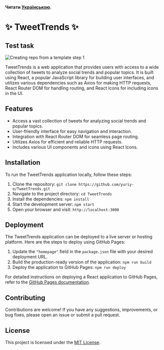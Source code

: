 **Читати [Українською](README.ua.md).**

# ✨ TweetTrends ✨

## Test task

![Creating repo from a template step 1](./assets/Overview.gif)

TweetTrends is a web application that provides users with access to a wide
collection of tweets to analyze social trends and popular topics. It is built
using React, a popular JavaScript library for building user interfaces, and
utilizes various dependencies such as Axios for making HTTP requests, React
Router DOM for handling routing, and React Icons for including icons in the UI.

## Features

- Access a vast collection of tweets for analyzing social trends and popular
  topics.
- User-friendly interface for easy navigation and interaction.
- Integration with React Router DOM for seamless page routing.
- Utilizes Axios for efficient and reliable HTTP requests.
- Includes various UI components and icons using React Icons.

## Installation

To run the TweetTrends application locally, follow these steps:

1. Clone the repository: `git clone https://github.com/yuriy-o/TweetTrends.git`
2. Navigate to the project directory: `cd TweetTrends`
3. Install the dependencies: `npm install`
4. Start the development server: `npm start`
5. Open your browser and visit: `http://localhost:3000`

## Deployment

The TweetTrends application can be deployed to a live server or hosting
platform. Here are the steps to deploy using GitHub Pages:

1. Update the `"homepage"` field in the `package.json` file with your desired
   deployment URL.
2. Build the production-ready version of the application: `npm run build`
3. Deploy the application to GitHub Pages: `npm run deploy`

For detailed instructions on deploying a React application to GitHub Pages,
refer to the
[GitHub Pages documentation](https://docs.github.com/en/pages/getting-started-with-github-pages/creating-a-github-pages-site).

## Contributing

Contributions are welcome! If you have any suggestions, improvements, or bug
fixes, please open an issue or submit a pull request.

## License

This project is licensed under the
[MIT License](https://github.com/yuriy-o/TweetTrends/blob/main/LICENSE).
